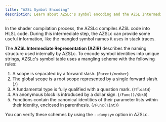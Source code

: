```yaml
---
title: "AZSL Symbol Encoding"
description: Learn about AZSLc's symbol encoding and the AZSL Intermediate Representation.
---
```


In the shader compilation process, the AZSLc compiles AZSL code into HLSL code. During this intermediate step, the AZSLc can provide some useful information, like the mangled symbol names it uses in stack traces. 

The **AZSL Intermediate Representation (AZIR)** describes the naming structure used internally by AZSLc. To encode symbol identities into unique strings, AZSLc's symbol table uses a mangling scheme with the following rules:

1. A scope is separated by a forward slash. (`Parent/member`)
2. The global scope is a root scope represented by a single forward slash. (`/`)
3. A fundamental type is fully qualified with a question mark. (`?float4`)
4. An anonymous block is introduced by a dollar sign. (`/Func()/$bk0`)
5. Functions contain the canonical identities of their parameter lists within their identity, enclosed in parenthesis. (`/Func(?int)`)
   
You can verify these schemes by using the `--dumpsym` option in AZSLc.